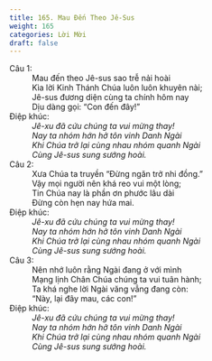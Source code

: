 ```yaml
---
title: 165. Mau Đến Theo Jê-Sus
weight: 165
categories: Lời Mời
draft: false
---
```

<dl><dt>Câu 1:</dt><dd data-verse="1">Mau đến theo Jê-sus sao trễ nải hoài <br/>Kìa lời Kinh Thánh Chúa luôn luôn khuyên nài; <br/>Jê-sus đương diện cùng ta chính hôm nay <br/>Dịu dàng gọi: “Con đến đây!” </dd><dt>Điệp khúc:</dt><dd data-chorus="1"><em>Jê-xu đã cứu chúng ta vui mừng thay! <br/>Nay ta nhóm hớn hở tôn vinh Danh Ngài <br/>Khi Chúa trở lại cùng nhau nhóm quanh Ngài <br/>Cùng Jê-sus sung sướng hoài. </em></dd><dt>Câu 2:</dt><dd data-verse="2">Xưa Chúa ta truyền “Đừng ngăn trở nhi đồng.” <br/>Vậy mọi người nên khá reo vui một lòng; <br/>Tin Chúa nay là phần ơn phước lâu dài <br/>Đừng còn hẹn nay hứa mai. </dd><dt>Điệp khúc:</dt><dd data-chorus="1"><em>Jê-xu đã cứu chúng ta vui mừng thay! <br/>Nay ta nhóm hớn hở tôn vinh Danh Ngài <br/>Khi Chúa trở lại cùng nhau nhóm quanh Ngài <br/>Cùng Jê-sus sung sướng hoài. </em></dd><dt>Câu 3:</dt><dd data-verse="3">Nên nhớ luôn rằng Ngài đang ở với mình <br/>Mạng lịnh Chân Chúa chúng ta vui tuân hành; <br/>Ta khá nghe lời Ngài văng vẳng đang còn: <br/>“Này, lại đây mau, các con!” </dd><dt>Điệp khúc:</dt><dd data-chorus="1"><em>Jê-xu đã cứu chúng ta vui mừng thay! <br/>Nay ta nhóm hớn hở tôn vinh Danh Ngài <br/>Khi Chúa trở lại cùng nhau nhóm quanh Ngài <br/>Cùng Jê-sus sung sướng hoài. </em></dd></dl>